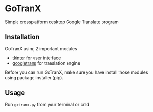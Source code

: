 # GoTranX

Simple crossplatform desktop Google Translate program.

## Installation

GoTranX using 2 important modules

- [tkinter](https://github.com/ssut/py-googletrans) for user interface
- [googletrans](https://github.com/ssut/py-googletrans) for translation engine

Before you can run GoTranX, make sure you have install those modules using package installer (pip).

## Usage

Run ` gotranx.py ` from your terminal or cmd
